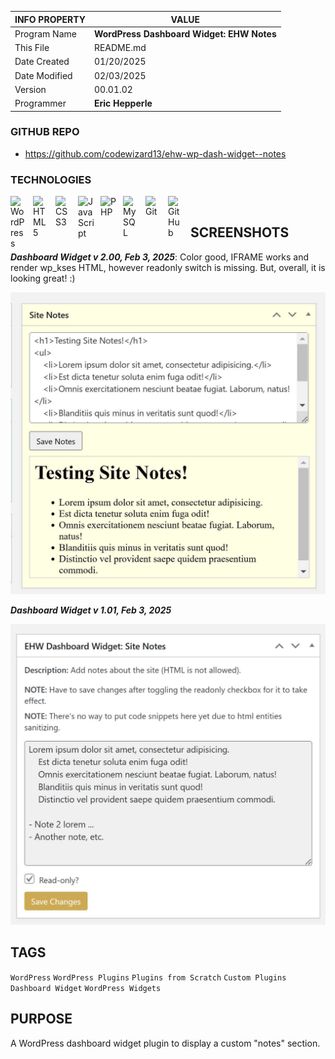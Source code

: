 | INFO PROPERTY | VALUE                                     |
| ------------- | ----------------------------------------- |
| Program Name  | **WordPress Dashboard Widget: EHW Notes** |
| This File     | README.md                                 |
| Date Created  | 01/20/2025                                |
| Date Modified | 02/03/2025                                |
| Version       | 00.01.02                                  |
| Programmer    | **Eric Hepperle**                         |

### GITHUB REPO

- https://github.com/codewizard13/ehw-wp-dash-widget--notes

### TECHNOLOGIES

<img align="left" alt="WordPress" title="WordPress" width="26px" src="https://cdn.jsdelivr.net/gh/devicons/devicon/icons/wordpress/wordpress-original.svg" style="padding-right:10px;" />

<img align="left" alt="HTML5" title="HTML5" width="26px" src="https://cdn.jsdelivr.net/gh/devicons/devicon/icons/html5/html5-original.svg" style="padding-right:10px;" />

<img align="left" alt="CSS3" title="CSS3" width="26px" src="https://cdn.jsdelivr.net/gh/devicons/devicon/icons/css3/css3-original.svg" style="padding-right:10px;" />

<img align="left" alt="JavaScript" title="JavaScript" width="26px" src="https://cdn.jsdelivr.net/gh/devicons/devicon/icons/javascript/javascript-original.svg" style="padding-right:10px;" />

<img align="left" alt="PHP" title="PHP" width="26px" src="https://cdn.jsdelivr.net/gh/devicons/devicon/icons/php/php-original.svg" style="padding-right:10px;" />

<img align="left" alt="MySQL" title="MySQL" width="26px" src="https://cdn.jsdelivr.net/gh/devicons/devicon/icons/mysql/mysql-original.svg" style="padding-right:10px;" />

<img align="left" alt="Git" title="Git" width="26px" src="https://cdn.jsdelivr.net/gh/devicons/devicon/icons/git/git-original.svg" style="padding-right:10px;" />

<img align="left" alt="GitHub" title="GitHub" width="26px" src="https://user-images.githubusercontent.com/3369400/139448065-39a229ba-4b06-434b-bc67-616e2ed80c8f.png" style="padding-right:10px;" />


<br>

## SCREENSHOTS

**_Dashboard Widget v 2.00, Feb 3, 2025_**: Color good, IFRAME works and render wp_kses HTML, however readonly switch is missing. But, overall, it is looking great! :)

![Dashboard Widget v 1.02, Feb 3, 2025](/screens/screen-04-dash-widget.jpg)

**_Dashboard Widget v 1.01, Feb 3, 2025_**

![Dashboard Widget v 1.02, Feb 3, 2025](/screens/screen-03-dash-widget.jpg)

## TAGS

`WordPress` `WordPress Plugins` `Plugins from Scratch` `Custom Plugins` `Dashboard Widget` `WordPress Widgets`


## PURPOSE

A WordPress dashboard widget plugin to display a custom "notes" section.
